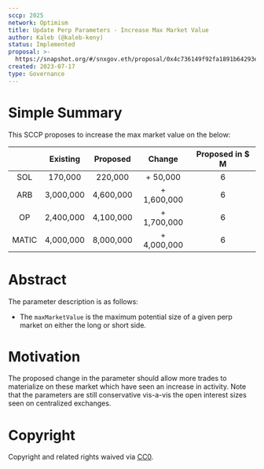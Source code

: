 ```yaml
---
sccp: 2025
network: Optimism
title: Update Perp Parameters - Increase Max Market Value
author: Kaleb (@kaleb-keny)
status: Implemented
proposal: >-
  https://snapshot.org/#/snxgov.eth/proposal/0x4c736149f92fa1891b64293ece86e2673ba89e2890204415f42a1d25dc779e23
created: 2023-07-17
type: Governance
---
```


# Simple Summary

This SCCP proposes to increase the max market value on the below:

|       	|  Existing 	|  Proposed 	|    Change   	| Proposed  in $ M 	|
|:-----:	|:---------:	|:---------:	|:-----------:	|:----------------:	|
|  SOL  	|  170,000  	|  220,000  	|   + 50,000  	|        6         	|
|  ARB  	| 3,000,000 	| 4,600,000 	| + 1,600,000 	|        6         	|
|   OP  	| 2,400,000 	| 4,100,000 	| + 1,700,000 	|        6         	|
| MATIC 	| 4,000,000 	| 8,000,000 	| + 4,000,000 	|        6         	|

# Abstract

The parameter description is as follows:
- The `maxMarketValue` is the maximum potential size of a given perp market on either the long or short side. 

# Motivation

The proposed change in the parameter should allow more trades to materialize on these market which have seen an increase in activity. Note that the parameters are still conservative vis-a-vis the open interest sizes seen on centralized exchanges.

# Copyright

Copyright and related rights waived via [CC0](https://creativecommons.org/publicdomain/zero/1.0/).
